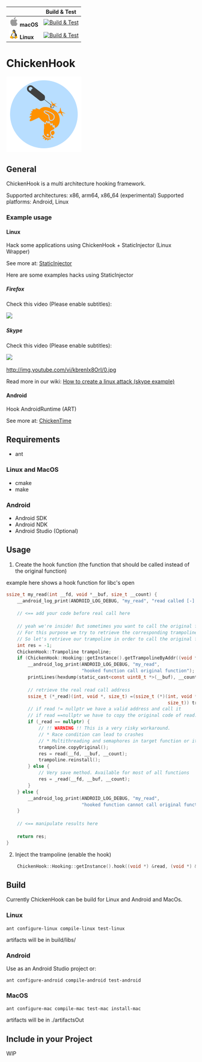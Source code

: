 |   | Build & Test |
|---|:-----:|
|![macOS](docs/res/apple_med.png) **macOS**|[![Build & Test][macOS-build-badge]][macOS-build]| 
|![Linux](docs/res/linux_med.png) **Linux**|[![Build & Test][linux-build-badge]][linux-build]|

<!--- [Win](docs/res/win_med.png) **Windows**|[![Build & Test][win-build-badge]][win-build] --->

<!--- [win-build-badge]: https://dev.azure.com/sascharoth/sascharoth/_apis/build/status/ChickenHook.chickenhook --->
<!--- [win-build]: https://dev.azure.com/ChickenHook/ChickenHook/_build?definitionId=1 --->

[macOS-build-badge]: https://dev.azure.com/sascharoth/sascharoth/_apis/build/status/ChickenHook.chickenhook
[macOS-build]: https://dev.azure.com/ChickenHook/ChickenHook/_build?definitionId=1

[linux-build-badge]: https://dev.azure.com/sascharoth/sascharoth/_apis/build/status/ChickenHook.chickenhook
[linux-build]: https://dev.azure.com/ChickenHook/ChickenHook/_build?definitionId=1

# ChickenHook 
<img src="./logo.png" alt="ChickenHook logo" height="200" width="200" />

## General

ChickenHook is a multi architecture hooking framework.

Supported architectures: x86, arm64, x86_64 (experimental)
Supported platforms: Android, Linux

### Example usage

#### Linux

Hack some applications using ChickenHook + StaticInjector (Linux Wrapper)

See more at: [StaticInjector](https://github.com/ChickenHook/StaticInjector)

Here are some examples hacks using StaticInjector

##### Firefox

Check this video (Please enable subtitles):

[![](http://img.youtube.com/vi/_4K2d7FFHqo/0.jpg)](http://www.youtube.com/watch?v=_4K2d7FFHqo "Linux attack Firefox")

##### Skype


Check this video (Please enable subtitles):

[![](doc/skypeAttack.gif)](http://www.youtube.com/watch?v=kbrenIx8OrI "How to hack Skype on Linux")

http://img.youtube.com/vi/kbrenIx8OrI/0.jpg

Read more in our wiki:
[How to create a linux attack (skype example)](https://github.com/ChickenHook/StaticInjector/wiki/How-to-create-a-linux-attack-(step-by-step-guide) "How to create a linux attack (step by step guide)")

#### Android

Hook AndroidRuntime (ART)

See more at: [ChickenTime](https://github.com/ChickenHook/AndroidChickenTime)

## Requirements

* ant

### Linux and MacOS
* cmake
* make

### Android
* Android SDK
* Android NDK 
* Android Studio (Optional)

## Usage

1. Create the hook function (the function that should be called instead of the original function)

example here shows a hook function for libc's open

```c
ssize_t my_read(int __fd, void *__buf, size_t __count) {
    __android_log_print(ANDROID_LOG_DEBUG, "my_read", "read called [-] %d", __fd);

    // <== add your code before real call here

    // yeah we're inside! But sometimes you want to call the original function also.
    // For this purpose we try to retrieve the corresponding trampoline.
    // So let's retrieve our trampoline in order to call the original function "read"
    int res = -1;
    ChickenHook::Trampoline trampoline;
    if (ChickenHook::Hooking::getInstance().getTrampolineByAddr((void *) &read, trampoline)) {
        __android_log_print(ANDROID_LOG_DEBUG, "my_read",
                            "hooked function call original function");
        printLines(hexdump(static_cast<const uint8_t *>(__buf), __count, "read"));

        // retrieve the real read call address
        ssize_t (*_read)(int, void *, size_t) =(ssize_t (*)(int, void *,
                                                            size_t)) trampoline.getRealCallAddr();
        // if read != nullptr we have a valid address and call it
        // if read ==nullptr we have to copy the original code of read.
        if (_read == nullptr) {
            // !! WARNING !! This is a very risky workaround.
            // * Race condition can lead to crashes
            // * Multithreading and semaphores in target function or it's callee's can lead to deadlocks
            trampoline.copyOriginal();
            res = read(__fd, __buf, __count);
            trampoline.reinstall();
        } else {
            // Very save method. Available for most of all functions
            res = _read(__fd, __buf, __count);
        }
    } else {
        __android_log_print(ANDROID_LOG_DEBUG, "my_read",
                            "hooked function cannot call original function");
    }

    // <== manipulate results here

    return res;
}
```

2. Inject the trampoline  (enable the hook)

```c
    ChickenHook::Hooking::getInstance().hook((void *) &read, (void *) &my_read);
```


## Build

Currently ChickenHook can be build for Linux and Android and MacOs.

### Linux
```
ant configure-linux compile-linux test-linux
```
artifacts will be in build/libs/

### Android
Use as an Android Studio project or:
```
ant configure-android compile-android test-android
```

### MacOS
```
ant configure-mac compile-mac test-mac install-mac
```
artifacts will be in ./artifactsOut

## Include in your Project

WIP
